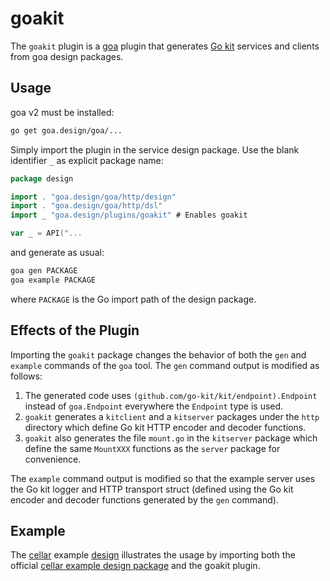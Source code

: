 # goakit

The `goakit` plugin is a [goa](https://github.com/goadesign/goa/tree/v2) plugin that generates
[Go kit](https://github.com/go-kit/kit) services and clients from goa design packages.

## Usage

goa v2 must be installed:

```bash
go get goa.design/goa/...
```

Simply import the plugin in the service design package. Use the blank identifier `_` as explicit
package name:

```go
package design

import . "goa.design/goa/http/design"
import . "goa.design/goa/http/dsl"
import _ "goa.design/plugins/goakit" # Enables goakit

var _ = API("...
```

and generate as usual:

```bash
goa gen PACKAGE
goa example PACKAGE
```

where `PACKAGE` is the Go import path of the design package.

## Effects of the Plugin

Importing the `goakit` package changes the behavior of both the `gen` and `example` commands of the
`goa` tool. The `gen` command output is modified as follows:

1. The generated code uses `(github.com/go-kit/kit/endpoint).Endpoint` instead of `goa.Endpoint`
   everywhere the `Endpoint` type is used.
2. `goakit` generates a `kitclient` and a `kitserver` packages under the `http` directory which
   define Go kit HTTP encoder and decoder functions.
3. `goakit` also generates the file `mount.go` in the `kitserver` package which define the same
   `MountXXX` functions as the `server` package for convenience.

The `example` command output is modified so that the example server uses the Go kit logger and HTTP
transport struct (defined using the Go kit encoder and decoder functions generated by the `gen`
command).

## Example

The [cellar](https://github.com/goadesign/plugins/tree/master/goakit/examples/cellar)
example
[design](https://github.com/goa.design/plugins/tree/master/goakit/examples/cellar/design/design.go)
illustrates the usage by importing both the official [cellar example design
package](https://github.com/goa.design/goa/tree/v2/examples/cellar/design) and
the goakit plugin.

